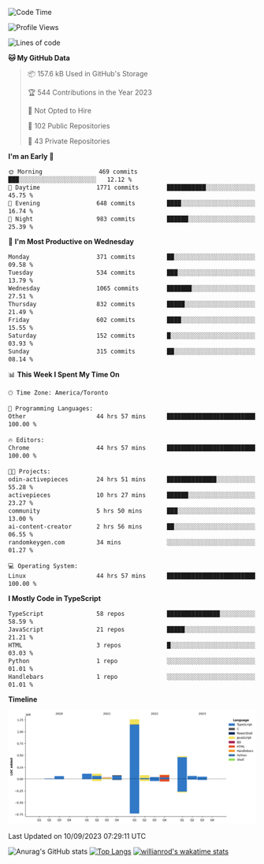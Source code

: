 <!--START_SECTION:waka-->
![Code Time](http://img.shields.io/badge/Code%20Time-574%20hrs%204%20mins-blue)

![Profile Views](http://img.shields.io/badge/Profile%20Views-0-blue)

![Lines of code](https://img.shields.io/badge/From%20Hello%20World%20I%27ve%20Written-2.4%20million%20lines%20of%20code-blue)

**🐱 My GitHub Data** 

> 📦 157.6 kB Used in GitHub's Storage 
 > 
> 🏆 544 Contributions in the Year 2023
 > 
> 🚫 Not Opted to Hire
 > 
> 📜 102 Public Repositories 
 > 
> 🔑 43 Private Repositories 
 > 
**I'm an Early 🐤** 

```text
🌞 Morning                469 commits         ███░░░░░░░░░░░░░░░░░░░░░░   12.12 % 
🌆 Daytime                1771 commits        ███████████░░░░░░░░░░░░░░   45.75 % 
🌃 Evening                648 commits         ████░░░░░░░░░░░░░░░░░░░░░   16.74 % 
🌙 Night                  983 commits         ██████░░░░░░░░░░░░░░░░░░░   25.39 % 
```
📅 **I'm Most Productive on Wednesday** 

```text
Monday                   371 commits         ██░░░░░░░░░░░░░░░░░░░░░░░   09.58 % 
Tuesday                  534 commits         ███░░░░░░░░░░░░░░░░░░░░░░   13.79 % 
Wednesday                1065 commits        ███████░░░░░░░░░░░░░░░░░░   27.51 % 
Thursday                 832 commits         █████░░░░░░░░░░░░░░░░░░░░   21.49 % 
Friday                   602 commits         ████░░░░░░░░░░░░░░░░░░░░░   15.55 % 
Saturday                 152 commits         █░░░░░░░░░░░░░░░░░░░░░░░░   03.93 % 
Sunday                   315 commits         ██░░░░░░░░░░░░░░░░░░░░░░░   08.14 % 
```


📊 **This Week I Spent My Time On** 

```text
🕑︎ Time Zone: America/Toronto

💬 Programming Languages: 
Other                    44 hrs 57 mins      █████████████████████████   100.00 % 

🔥 Editors: 
Chrome                   44 hrs 57 mins      █████████████████████████   100.00 % 

🐱‍💻 Projects: 
odin-activepieces        24 hrs 51 mins      ██████████████░░░░░░░░░░░   55.28 % 
activepieces             10 hrs 27 mins      ██████░░░░░░░░░░░░░░░░░░░   23.27 % 
community                5 hrs 50 mins       ███░░░░░░░░░░░░░░░░░░░░░░   13.00 % 
ai-content-creator       2 hrs 56 mins       ██░░░░░░░░░░░░░░░░░░░░░░░   06.55 % 
randomkeygen.com         34 mins             ░░░░░░░░░░░░░░░░░░░░░░░░░   01.27 % 

💻 Operating System: 
Linux                    44 hrs 57 mins      █████████████████████████   100.00 % 
```

**I Mostly Code in TypeScript** 

```text
TypeScript               58 repos            ███████████████░░░░░░░░░░   58.59 % 
JavaScript               21 repos            █████░░░░░░░░░░░░░░░░░░░░   21.21 % 
HTML                     3 repos             █░░░░░░░░░░░░░░░░░░░░░░░░   03.03 % 
Python                   1 repo              ░░░░░░░░░░░░░░░░░░░░░░░░░   01.01 % 
Handlebars               1 repo              ░░░░░░░░░░░░░░░░░░░░░░░░░   01.01 % 
```



**Timeline**

![Lines of Code chart](https://raw.githubusercontent.com/wise-introvert/wise-introvert/master/assets/bar_graph.png)


 Last Updated on 10/09/2023 07:29:11 UTC
<!--END_SECTION:waka-->

![Anurag's GitHub stats](https://github-readme-stats.vercel.app/api?username=wise-introvert&count_private=true&show_icons=true)
[![Top Langs](https://github-readme-stats.vercel.app/api/top-langs/?username=wise-introvert&langs_count=10)](https://github.com/anuraghazra/github-readme-stats)
[![willianrod's wakatime stats](https://github-readme-stats.vercel.app/api/wakatime?username=wiseintrovert)](https://github.com/anuraghazra/github-readme-stats)
